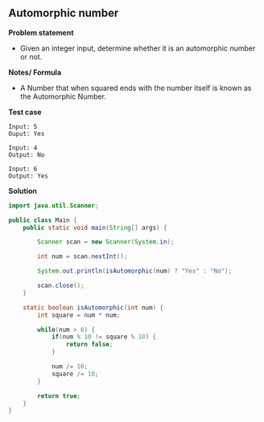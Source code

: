 ## Automorphic number

**Problem statement**

- Given an integer input, determine whether it is an automorphic number or not.

**Notes/ Formula**

- A Number that when squared ends with the number itself is known as the Automorphic Number.

**Test case**

```
Input: 5
Ouput: Yes

Input: 4
Output: No

Input: 6
Output: Yes
```

**Solution**

```java
import java.util.Scanner;

public class Main {
	public static void main(String[] args) {

		Scanner scan = new Scanner(System.in);

		int num = scan.nextInt();

		System.out.println(isAutomorphic(num) ? "Yes" : "No");

		scan.close();
	}

	static boolean isAutomorphic(int num) {
		int square = num * num;

		while(num > 0) {
			if(num % 10 != square % 10) {
				return false;
			}

			num /= 10;
			square /= 10;
		}

		return true;
	}
}
```
